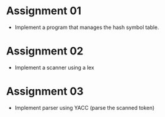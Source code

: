 
# Assignment 01
- Implement a program that manages the hash symbol table.
# Assignment 02
- Implement a scanner using a lex
# Assignment 03
- Implement parser using YACC (parse the scanned token)
